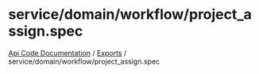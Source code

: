 # service/domain/workflow/project\_assign.spec
[Api Code Documentation](../README.md) / [Exports](../modules.md) / service/domain/workflow/project\_assign.spec
